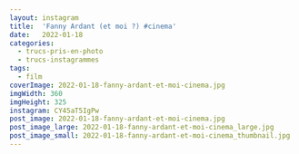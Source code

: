 ```yaml
---
layout: instagram
title:  'Fanny Ardant (et moi ?) #cinema'
date:   2022-01-18
categories: 
  - trucs-pris-en-photo
  - trucs-instagrammes
tags:
  - film
coverImage: 2022-01-18-fanny-ardant-et-moi-cinema.jpg
imgWidth: 360
imgHeight: 325
instagram: CY45aT5IgPw
post_image: 2022-01-18-fanny-ardant-et-moi-cinema.jpg
post_image_large: 2022-01-18-fanny-ardant-et-moi-cinema_large.jpg
post_image_small: 2022-01-18-fanny-ardant-et-moi-cinema_thumbnail.jpg
---
```



